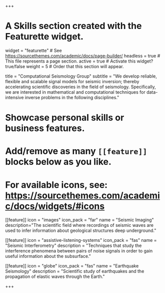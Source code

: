 +++
# A Skills section created with the Featurette widget.
widget = "featurette"  # See https://sourcethemes.com/academic/docs/page-builder/
headless = true  # This file represents a page section.
active = true  # Activate this widget? true/false
weight = 5 # Order that this section will appear.

title = "Computational Seismology Group"
subtitle = "We develop reliable, flexible and scalable signal models for seismic inversion; thereby accelerating scientific discoveries in the field of seismology. Specifically, we are interested in mathematical and computational techniques for data-intensive inverse problems in the following disciplines."

# Showcase personal skills or business features.
# 
# Add/remove as many `[[feature]]` blocks below as you like.
# 
# For available icons, see: https://sourcethemes.com/academic/docs/widgets/#icons

 
[[feature]]
  icon = "images"
  icon_pack = "far"
  name = "Seismic Imaging"
  description="The scientific field where recordings of seismic waves are used to infer information about geological structures deep underground."
  
[[feature]]
  icon = "assistive-listening-systems"
  icon_pack = "fas"
  name = "Seismic Interferometry"
  description = "Techniques that study the interference phenomena between pairs of noise signals in order to gain useful information about the subsurface."

[[feature]]
  icon = "globe"
  icon_pack = "fas"
  name = "Earthquake Seismology"
  description = "Scientific study of earthquakes and the propagation of elastic waves through the Earth."
 

+++
<!-- encompasses the field of geophysical signal processing and inversion. It  -->

<!-- Funding Sources: Oil & Gas Industry; Urban Planning and Civil Engineering; Ground Water; Mineral Exploration; Applications to Medical Imaging. -->


<!-- #### We are currently affiliated with the Department of Materials Engineering at the Indian Institute of Science (or IISc) -->
